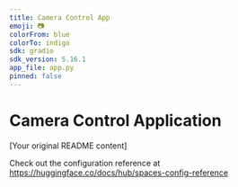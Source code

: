 ```yaml
---
title: Camera Control App
emoji: 📷
colorFrom: blue
colorTo: indigo
sdk: gradio
sdk_version: 5.16.1
app_file: app.py
pinned: false
---
```


# Camera Control Application
[Your original README content]

Check out the configuration reference at https://huggingface.co/docs/hub/spaces-config-reference